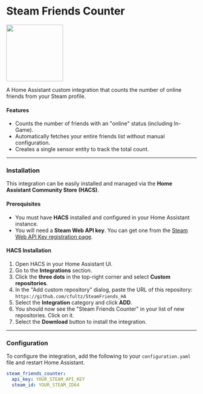 # Steam Friends Counter

<img src="https://upload.wikimedia.org/wikipedia/commons/8/83/Steam_icon_logo.svg" width="150px" height="150px">

A Home Assistant custom integration that counts the number of online friends from your Steam profile.

#### Features

* Counts the number of friends with an "online" status (including In-Game).
* Automatically fetches your entire friends list without manual configuration.
* Creates a single sensor entity to track the total count.

---

### Installation

This integration can be easily installed and managed via the **Home Assistant Community Store (HACS)**.

#### Prerequisites

* You must have **HACS** installed and configured in your Home Assistant instance.
* You will need a **Steam Web API key**. You can get one from the [Steam Web API Key registration page](https://steamcommunity.com/dev/apikey).

#### HACS Installation

1.  Open HACS in your Home Assistant UI.
2.  Go to the **Integrations** section.
3.  Click the **three dots** in the top-right corner and select **Custom repositories**.
4.  In the "Add custom repository" dialog, paste the URL of this repository: `https://github.com/cfultz/SteamFriends_HA`
5.  Select the **Integration** category and click **ADD**.
6.  You should now see the "Steam Friends Counter" in your list of new repositories. Click on it.
7.  Select the **Download** button to install the integration.

---

### Configuration

To configure the integration, add the following to your `configuration.yaml` file and restart Home Assistant.

```yaml
steam_friends_counter:
  api_key: YOUR_STEAM_API_KEY
  steam_id: YOUR_STEAM_ID64
```
